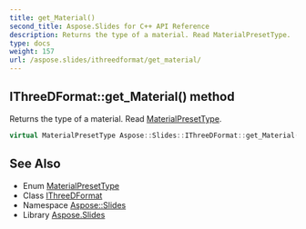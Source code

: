 ```yaml
---
title: get_Material()
second_title: Aspose.Slides for C++ API Reference
description: Returns the type of a material. Read MaterialPresetType.
type: docs
weight: 157
url: /aspose.slides/ithreedformat/get_material/
---
```

## IThreeDFormat::get_Material() method


Returns the type of a material. Read [MaterialPresetType](../../materialpresettype/).

```cpp
virtual MaterialPresetType Aspose::Slides::IThreeDFormat::get_Material()=0
```

## See Also

* Enum [MaterialPresetType](../../materialpresettype/)
* Class [IThreeDFormat](../)
* Namespace [Aspose::Slides](../../)
* Library [Aspose.Slides](../../../)